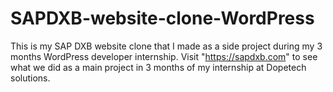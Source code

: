 # SAPDXB-website-clone-WordPress
This is my SAP DXB website clone that I made as a side project during my 3 months WordPress developer internship. Visit "https://sapdxb.com" to see what we did as a main project in 3 months of my internship at Dopetech solutions.
